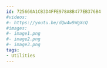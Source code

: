 ```yaml
---
id: 725660A1CB3D4FFE978A8B477EB376B4
#videos:
#- https://youtu.be/dQw4w9WgXcQ
#images:
#- image1.png
#- image2.png
#- image3.png
tags:
- Utilities
---
```

